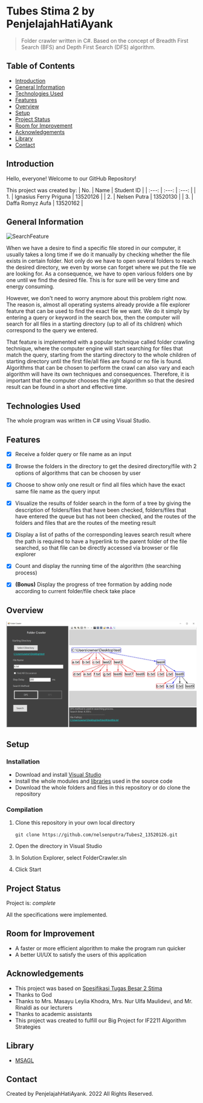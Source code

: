 # Tubes Stima 2 by PenjelajahHatiAyank
> Folder crawler written in C#. Based on the concept of Breadth First Search (BFS) and Depth First Search (DFS) algorithm.


## Table of Contents
* [Introduction](#introduction)
* [General Information](#general-information)
* [Technologies Used](#technologies-used)
* [Features](#features)
* [Overview](#overview)
* [Setup](#setup)
* [Project Status](#project-status)
* [Room for Improvement](#room-for-improvement)
* [Acknowledgements](#acknowledgements)
* [Library](#library)
* [Contact](#contact)


## Introduction
Hello, everyone! Welcome to our GitHub Repository!

This project was created by:
| No. | Name | Student ID |
| :---: | :---: | :---: |
| 1. | Ignasius Ferry Priguna | 13520126 |
| 2. | Nelsen Putra | 13520130 |
| 3. | Daffa Romyz Aufa | 13520162 |


## General Information
![SearchFeature](https://www.digitalcitizen.life/wp-content/uploads/2020/10/explorer_search_10.png)

When we have a desire to find a specific file stored in our computer, it usually takes a long time if we do it manually by checking whether the file exists in certain folder. Not only do we have to open several folders to reach the desired directory, we even by worse can forget where we put the file we are looking for. As a consequence, we have to open various folders one by one until we find the desired file. This is for sure will be very time and energy consuming.

However, we don't need to worry anymore about this problem right now. The reason is, almost all operating systems already provide a file explorer feature that can be used to find the exact file we want. We do it simply by entering a query or keyword in the search box, then the computer will search for all files in a starting directory (up to all of its children) which correspond to the query we entered.

That feature is implemented with a popular technique called folder crawling technique, where the computer engine will start searching for files that match the query, starting from the starting directory to the whole children of starting directory until the first file/all files are found or no file is found. Algorithms that can be chosen to perform the crawl can also vary and each algorithm will have its own techniques and consequences. Therefore, it is important that the computer chooses the right algorithm so that the desired result can be found in a short and effective time.


## Technologies Used
The whole program was written in C# using Visual Studio.


## Features
- [x] Receive a folder query or file name as an input 
- [x] Browse the folders in the directory to get the desired directory/file with 2 options of algorithms that can be choosen by user
- [x] Choose to show only one result or find all files which have the exact same file name as the query input
- [x] Visualize the results of folder search in the form of a tree by giving the description of folders/files that have been checked, folders/files that have entered the queue but has not been checked, and the routes of the folders and files that are the routes of the meeting result
- [x] Display a list of paths of the corresponding leaves search result where the path is required to have a hyperlink to the parent folder of the file
searched, so that file can be directly accessed via browser or file explorer
- [x] Count and display the running time of the algorithm (the searching process)
- [x] **(Bonus)** Display the progress of tree formation by adding node according to current folder/file check take place


## Overview
![Overview](img/GUIExample.jpg)


## Setup
### Installation
- Download and install [Visual Studio](https://visualstudio.microsoft.com/vs/) 
- Install the whole modules and [libraries](#library) used in the source code
- Download the whole folders and files in this repository or do clone the repository

### Compilation 
1. Clone this repository in your own local directory

    `git clone https://github.com/nelsenputra/Tubes2_13520126.git`

2. Open the directory in Visual Studio
    
3. In Solution Explorer, select FolderCrawler.sln
 
4. Click Start


## Project Status
Project is: _complete_

All the specifications were implemented.


## Room for Improvement
- A faster or more efficient algorithm to make the program run quicker
- A better UI/UX to satisfy the users of this application


## Acknowledgements
- This project was based on [Spesifikasi Tugas Besar 2 Stima](https://drive.google.com/file/d/1Enil91-RvdyFESd8eqUBWWyV6OdFU7Hm/view?usp=sharing)
- Thanks to God
- Thanks to Mrs. Masayu Leylia Khodra, Mrs. Nur Ulfa Maulidevi, and Mr. Rinaldi as our lecturers
- Thanks to academic assistants
- This project was created to fulfill our Big Project for IF2211 Algorithm Strategies

## Library
* [MSAGL](https://www.microsoft.com/en-us/research/project/microsoft-automatic-graph-layout/)

## Contact
Created by PenjelajahHatiAyank. 2022 All Rights Reserved.
